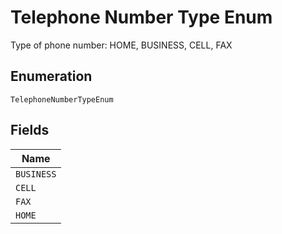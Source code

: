 
# Telephone Number Type Enum

Type of phone number: HOME, BUSINESS, CELL, FAX

## Enumeration

`TelephoneNumberTypeEnum`

## Fields

| Name |
|  --- |
| `BUSINESS` |
| `CELL` |
| `FAX` |
| `HOME` |


